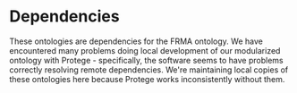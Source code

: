 # Dependencies

These ontologies are dependencies for the FRMA ontology. We have encountered many problems doing local development of our modularized ontology with Protege - specifically, the software seems to have problems correctly resolving remote dependencies. We're maintaining local copies of these ontologies here because Protege works inconsistently without them.
